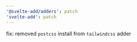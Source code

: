 ```yaml
---
'@svelte-add/adders': patch
'svelte-add': patch
---
```


fix: removed `postcss` install from `tailwindcss` adder
